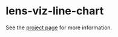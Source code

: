 lens-viz-line-chart
================

See the [project page](http://lenses.github.io/lenses-component-demo/) for more information.

